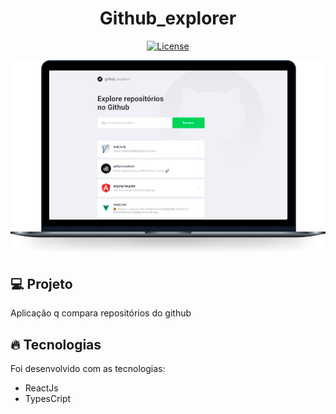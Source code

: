 <h1 align="center">
   Github_explorer
</h1

<br>

<p align="center">
  <a href="https://github.com/marlonandrei777/move.it/blob/main/LICENSE.md"><img alt="License" src="https://img.shields.io/static/v1?label=license&message=MIT&color=eaeaee8&labelColor=000000"></a>
</p>

![](.github/githubexplorer.png)

## 💻 Projeto

Aplicação q compara repositórios do github

## 🔥 Tecnologias

Foi desenvolvido com as tecnologias:

- ReactJs
- TypesCript
